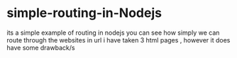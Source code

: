 # simple-routing-in-Nodejs
its a simple example of routing in nodejs you can see how simply we can route through the websites in url i have taken 3 html pages , however it does have some drawback/s 
